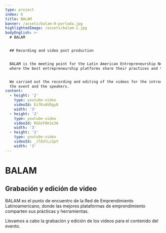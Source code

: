 ```yaml
---
type: project
index: 6
title: BALAM
banner: /assets/balam-0-portada.jpg
highlightedImage: /assets/balam-1.jpg
bodyEnglish: >-
  # BALAM


  ## Recording and video post production


  BALAM is the meeting point for the Latin American Entrepreneurship Network,
  where the best entrepreneurship platforms share their practices and tools.


  We carried out the recording and editing of the videos for the introduction of
  the event and the speakers.
content:
  - height: '2'
    type: youtube-video
    videoId: Ez7KvAVDgy8
    width: '3'
  - height: '2'
    type: youtube-video
    videoId: RGOzF8m1e3A
    width: '3'
  - height: '2'
    type: youtube-video
    videoId: _JlEUlLz2pY
    width: '3'
---
```

# BALAM

## Grabación y edición de video

BALAM es el punto de encuentro de la Red de Emprendimiento Latinoamericano, donde las mejores plataformas de emprendimiento comparten sus prácticas y herramientas.

Llevamos a cabo la grabación y edición de los videos para el contenido del evento.

